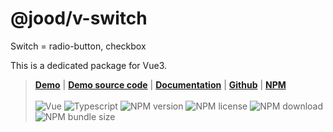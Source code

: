 # @jood/v-switch

Switch = radio-button, checkbox

This is a dedicated package for Vue3.

> __[Demo](https://molgga.github.io/jood-v-switch)__
| __[Demo source code](https://github.com/molgga/jood-v-switch/tree/master/packages/dev/src/components/demo-vue3)__
| __[Documentation](https://molgga.github.io/jood-v-switch/documents)__
| __[Github](https://github.com/molgga/jood-v-switch)__
| __[NPM](https://www.npmjs.com/package/@jood/v-switch)__
\
\
![Vue](https://img.shields.io/static/v1.svg?label=&style=flat-square&logoColor=white&color=4fc08d&logo=vue.js&message=Vue)
![Typescript](https://img.shields.io/static/v1.svg?label=&style=flat-square&logoColor=white&color=3178c6&logo=typescript&message=Typescript)
![NPM version](https://img.shields.io/npm/v/@jood/v-switch.svg)
![NPM license](https://img.shields.io/npm/l/@jood/v-switch)
![NPM download](https://img.shields.io/npm/dt/@jood/v-switch)
![NPM bundle size](https://img.shields.io/bundlephobia/min/@jood/v-switch)
